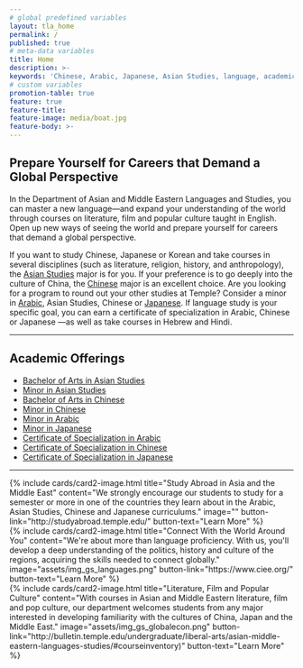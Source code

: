 ```yaml
---
# global predefined variables
layout: tla_home
permalink: /
published: true
# meta-data variables
title: Home
description: >-
keywords: 'Chinese, Arabic, Japanese, Asian Studies, language, academic offerings, major, minor, certificate'
# custom variables
promotion-table: true
feature: true
feature-title: 
feature-image: media/boat.jpg
feature-body: >-
---
```

## Prepare Yourself for Careers that Demand a Global Perspective
In the Department of Asian and Middle Eastern Languages and Studies, you can master a new language—and expand your understanding of the world through courses on literature, film and popular culture taught in English. Open up new ways of seeing the world and prepare yourself for careers that demand a global perspective.

If you want to study Chinese, Japanese or Korean and take courses in several disciplines (such as literature, religion, history, and anthropology), the [Asian Studies](https://www.cla.temple.edu/asian-studies/) major is for you. If your preference is to go deeply into the culture of China, the [Chinese](https://www.cla.temple.edu/chinese/) major is an excellent choice. Are you looking for a program to round out your other studies at Temple? Consider a minor in [Arabic](https://www.cla.temple.edu/arabic/), Asian Studies, Chinese or [Japanese](https://www.cla.temple.edu/japanese/). If language study is your specific goal, you can earn a certificate of specialization in Arabic, Chinese or Japanese —as well as take courses in Hebrew and Hindi.

___

## Academic Offerings

 - [Bachelor of Arts in Asian Studies](http://bulletin.temple.edu/undergraduate/liberal-arts/asian-studies/ba-asian-studies/)
 - [Minor in Asian Studies](http://bulletin.temple.edu/undergraduate/liberal-arts/asian-studies/asian-studies-minor/)
 - [Bachelor of Arts in Chinese](http://bulletin.temple.edu/undergraduate/liberal-arts/chinese/ba-chinese/)
 - [Minor in Chinese](http://bulletin.temple.edu/undergraduate/liberal-arts/chinese/minor-chinese/)
 - [Minor in Arabic](http://bulletin.temple.edu/undergraduate/liberal-arts/arabic/arabic-minor/)
 - [Minor in Japanese](http://bulletin.temple.edu/undergraduate/liberal-arts/japanese/minor-japanese/)
 - [Certificate of Specialization in Arabic](http://bulletin.temple.edu/undergraduate/liberal-arts/certificate-programs/certificate-arabic/)
 - [Certificate of Specialization in Chinese](http://bulletin.temple.edu/undergraduate/liberal-arts/certificate-programs/certificate-chinese/)
 - [Certificate of Specialization in Japanese](http://bulletin.temple.edu/undergraduate/liberal-arts/certificate-programs/certificate-japanese/)
 
___

<div class="row row-wide">
<div class="col m12 l4">{% include cards/card2-image.html title="Study Abroad in Asia and the Middle East" content="We strongly encourage our students to study for a semester or more in one of the countries they learn about in the Arabic, Asian Studies, Chinese and Japanese curriculums." image="" button-link="http://studyabroad.temple.edu/" button-text="Learn More" %}</div>
<div class="col m12 l4">{% include cards/card2-image.html title="Connect With the World Around You" content="We're about more than language proficiency. With us, you'll develop a deep understanding of the politics, history and culture of the regions, acquiring the skills needed to connect globally." image="assets/img_gs_languages.png" button-link="https://www.ciee.org/" button-text="Learn More" %}</div>
<div class="col m12 l4">{% include cards/card2-image.html title="Literature, Film and Popular Culture" content="With courses in Asian and Middle Eastern literature, film and pop culture, our department welcomes students from any major interested in developing familiarity with the cultures of China, Japan and the Middle East." image="assets/img_gs_globalecon.png" button-link="http://bulletin.temple.edu/undergraduate/liberal-arts/asian-middle-eastern-languages-studies/#courseinventory)" button-text="Learn More" %}</div>
</div>
